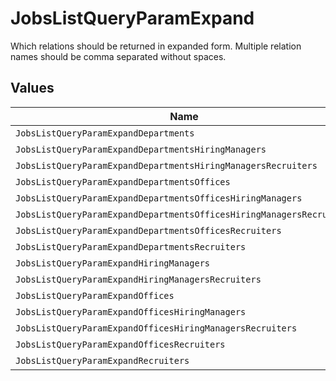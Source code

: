 # JobsListQueryParamExpand

Which relations should be returned in expanded form. Multiple relation names should be comma separated without spaces.


## Values

| Name                                                                 | Value                                                                |
| -------------------------------------------------------------------- | -------------------------------------------------------------------- |
| `JobsListQueryParamExpandDepartments`                                | departments                                                          |
| `JobsListQueryParamExpandDepartmentsHiringManagers`                  | departments,hiring_managers                                          |
| `JobsListQueryParamExpandDepartmentsHiringManagersRecruiters`        | departments,hiring_managers,recruiters                               |
| `JobsListQueryParamExpandDepartmentsOffices`                         | departments,offices                                                  |
| `JobsListQueryParamExpandDepartmentsOfficesHiringManagers`           | departments,offices,hiring_managers                                  |
| `JobsListQueryParamExpandDepartmentsOfficesHiringManagersRecruiters` | departments,offices,hiring_managers,recruiters                       |
| `JobsListQueryParamExpandDepartmentsOfficesRecruiters`               | departments,offices,recruiters                                       |
| `JobsListQueryParamExpandDepartmentsRecruiters`                      | departments,recruiters                                               |
| `JobsListQueryParamExpandHiringManagers`                             | hiring_managers                                                      |
| `JobsListQueryParamExpandHiringManagersRecruiters`                   | hiring_managers,recruiters                                           |
| `JobsListQueryParamExpandOffices`                                    | offices                                                              |
| `JobsListQueryParamExpandOfficesHiringManagers`                      | offices,hiring_managers                                              |
| `JobsListQueryParamExpandOfficesHiringManagersRecruiters`            | offices,hiring_managers,recruiters                                   |
| `JobsListQueryParamExpandOfficesRecruiters`                          | offices,recruiters                                                   |
| `JobsListQueryParamExpandRecruiters`                                 | recruiters                                                           |